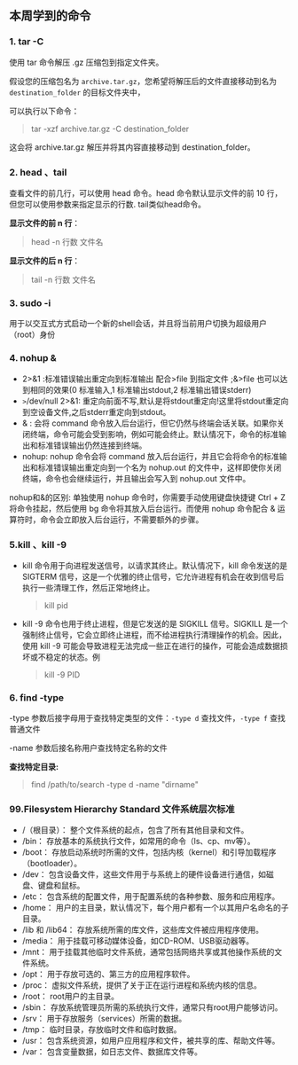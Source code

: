 ## 本周学到的命令
### 1. tar -C
使用 tar 命令解压 .gz 压缩包到指定文件夹。

假设您的压缩包名为 `archive.tar.gz`，您希望将解压后的文件直接移动到名为 `destination_folder` 的目标文件夹中，

可以执行以下命令：
>tar -xzf archive.tar.gz -C destination_folder
    
这会将 archive.tar.gz 解压并将其内容直接移动到 destination_folder。

### 2. head 、tail
查看文件的前几行，可以使用 head 命令。head 命令默认显示文件的前 10 行，但您可以使用参数来指定显示的行数. tail类似head命令。

**显示文件的前 n 行**：
>head -n 行数 文件名



**显示文件的后 n 行**：
>tail -n 行数 文件名



### 3. sudo -i
用于以交互式方式启动一个新的shell会话，并且将当前用户切换为超级用户（root）身份

### 4. nohup &
- 2>&1 :标准错误输出重定向到标准输出 配合>file 到指定文件 ;&>file 也可以达到相同的效果(0 标准输入,1 标准输出stdout,2 标准输出错误stderr)
- `>`/dev/null 2>&1: 重定向前面不写,默认是将stdout重定向!这里将stdout重定向到空设备文件,之后stderr重定向到stdout。
- & : 会将 command 命令放入后台运行，但它仍然与终端会话关联。如果你关闭终端，命令可能会受到影响，例如可能会终止。默认情况下，命令的标准输出和标准错误输出仍然连接到终端。
- nohup: nohup 命令会将 command 放入后台运行，并且它会将命令的标准输出和标准错误输出重定向到一个名为 nohup.out 的文件中，这样即使你关闭终端，命令也会继续运行，并且输出会写入到 nohup.out 文件中。

nohup和&的区别:
单独使用 nohup 命令时，你需要手动使用键盘快捷键 Ctrl + Z 将命令挂起，然后使用 bg 命令将其放入后台运行。而使用 nohup 命令配合 & 运算符时，命令会立即放入后台运行，不需要额外的步骤。

### 5.kill 、kill -9
- kill 命令用于向进程发送信号，以请求其终止。默认情况下，kill 命令发送的是 SIGTERM 信号，这是一个优雅的终止信号，它允许进程有机会在收到信号后执行一些清理工作，然后正常地终止。

    >kill pid

- kill -9 命令也用于终止进程，但是它发送的是 SIGKILL 信号。SIGKILL 是一个强制终止信号，它会立即终止进程，而不给进程执行清理操作的机会。因此，使用 kill -9 可能会导致进程无法完成一些正在进行的操作，可能会造成数据损坏或不稳定的状态。例

    >kill -9 PID
### 6. find -type
-type 参数后接字母用于查找特定类型的文件：`-type d` 查找文件，`-type f` 查找普通文件

-name 参数后接名称用户查找特定名称的文件

**查找特定目录:**
>find /path/to/search -type d -name "dirname"

### 99.Filesystem Hierarchy Standard 文件系统层次标准

- /（根目录）： 整个文件系统的起点，包含了所有其他目录和文件。
- /bin： 存放基本的系统执行文件，如常用的命令（ls、cp、mv等）。
- /boot： 存放启动系统时所需的文件，包括内核（kernel）和引导加载程序（bootloader）。
- /dev： 包含设备文件，这些文件用于与系统上的硬件设备进行通信，如磁盘、键盘和鼠标。
- /etc： 包含系统的配置文件，用于配置系统的各种参数、服务和应用程序。
- /home： 用户的主目录，默认情况下，每个用户都有一个以其用户名命名的子目录。
- /lib 和 /lib64： 存放系统所需的库文件，这些库文件被应用程序使用。
- /media： 用于挂载可移动媒体设备，如CD-ROM、USB驱动器等。
- /mnt： 用于挂载其他临时文件系统，通常包括网络共享或其他操作系统的文件系统。
-  /opt： 用于存放可选的、第三方的应用程序软件。
- /proc： 虚拟文件系统，提供了关于正在运行进程和系统内核的信息。
- /root： root用户的主目录。
- /sbin： 存放系统管理员所需的系统执行文件，通常只有root用户能够访问。
- /srv： 用于存放服务（services）所需的数据。
- /tmp： 临时目录，存放临时文件和临时数据。
- /usr： 包含系统资源，如用户应用程序和文件，被共享的库、帮助文件等。
- /var： 包含变量数据，如日志文件、数据库文件等。
